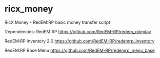 # ricx_money
RicX Money - RedEM:RP basic money transfer script

Dependencies:
RedEM:RP https://github.com/RedEM-RP/redem_roleplay

RedEM:RP Inventory 2.0 https://github.com/RedEM-RP/redemrp_inventory

RedEM:RP Base Menu https://github.com/RedEM-RP/redemrp_menu_base
 

